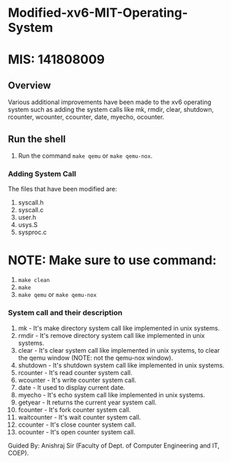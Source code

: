 # Modified-xv6-MIT-Operating-System

# MIS: 141808009

## Overview

Various additional improvements have been made to the xv6 operating system such as adding the system calls like mk, rmdir, clear, shutdown, rcounter, wcounter, ccounter, date, myecho, ocounter. 

## Run the shell

1. Run the command `make qemu` or `make qemu-nox`.

### Adding System Call 

The files that have been modified are:

1. syscall.h
2. syscall.c
3. user.h
4. usys.S
5. sysproc.c

# NOTE: Make sure to use command:

1. `make clean`
2. `make` 
3. `make qemu` or `make qemu-nox`

### System call and their description

1. mk - It's make directory system call like implemented in unix systems.
2. rmdir - It's remove directory system call like implemented in unix systems.
3. clear - It's clear system call like implemented in unix systems, to clear the qemu window (NOTE: not the qemu-nox window).
4. shutdown - It's shutdown system call like implemented in unix systems.
5. rcounter - It's read counter system call.
6. wcounter - It's write counter system call.
7. date - It used to display current date.
8. myecho - It's echo system call like implemented in unix systems.
9. getyear - It returns the current year system call.
10. fcounter - It's fork counter system call.
11. waitcounter - It's wait counter system call.
12. ccounter - It's close counter system call.
13. ocounter - It's open counter system call.

Guided By: Anishraj Sir (Faculty of Dept. of Computer Engineering and IT, COEP).
